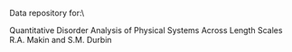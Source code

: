 Data repository for:\

Quantitative Disorder Analysis of Physical Systems Across Length Scales\
R.A. Makin and S.M. Durbin
